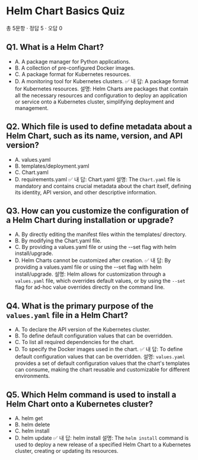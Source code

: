 # Helm Chart Basics Quiz
총 5문항 · 정답 5 · 오답 0

## Q1. What is a Helm Chart?
- A. A package manager for Python applications.
- B. A collection of pre-configured Docker images.
- C. A package format for Kubernetes resources.
- D. A monitoring tool for Kubernetes clusters.
✅ 내 답: A package format for Kubernetes resources.
설명: Helm Charts are packages that contain all the necessary resources and configuration to deploy an application or service onto a Kubernetes cluster, simplifying deployment and management.

## Q2. Which file is used to define metadata about a Helm Chart, such as its name, version, and API version?
- A. values.yaml
- B. templates/deployment.yaml
- C. Chart.yaml
- D. requirements.yaml
✅ 내 답: Chart.yaml
설명: The `Chart.yaml` file is mandatory and contains crucial metadata about the chart itself, defining its identity, API version, and other descriptive information.

## Q3. How can you customize the configuration of a Helm Chart during installation or upgrade?
- A. By directly editing the manifest files within the templates/ directory.
- B. By modifying the Chart.yaml file.
- C. By providing a values.yaml file or using the --set flag with helm install/upgrade.
- D. Helm Charts cannot be customized after creation.
✅ 내 답: By providing a values.yaml file or using the --set flag with helm install/upgrade.
설명: Helm allows for customization through a `values.yaml` file, which overrides default values, or by using the `--set` flag for ad-hoc value overrides directly on the command line.

## Q4. What is the primary purpose of the `values.yaml` file in a Helm Chart?
- A. To declare the API version of the Kubernetes cluster.
- B. To define default configuration values that can be overridden.
- C. To list all required dependencies for the chart.
- D. To specify the Docker images used in the chart.
✅ 내 답: To define default configuration values that can be overridden.
설명: `values.yaml` provides a set of default configuration values that the chart's templates can consume, making the chart reusable and customizable for different environments.

## Q5. Which Helm command is used to install a Helm Chart onto a Kubernetes cluster?
- A. helm get
- B. helm delete
- C. helm install
- D. helm update
✅ 내 답: helm install
설명: The `helm install` command is used to deploy a new release of a specified Helm Chart to a Kubernetes cluster, creating or updating its resources.